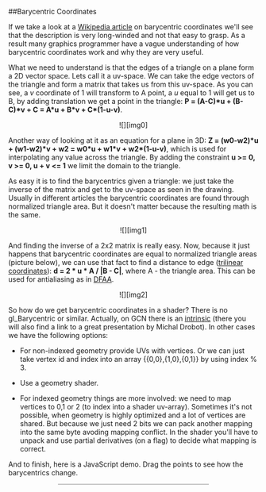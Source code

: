 

##Barycentric Coordinates

  If we take a look at a [Wikipedia article][b] on barycentric coordinates we'll see that the
  description is very long-winded and not that easy to grasp. As a result many graphics 
  programmer have a vague understanding of how barycentric coordinates work and why they are 
  very useful.

  What we need to understand is that the edges of a triangle on a plane form a 2D vector space.
  Lets call it a uv-space. We can take the edge vectors of the triangle and form a matrix 
  that takes us from this uv-space. As you can see, a _v_ coordinate of 1 will transform to A
  point, a _u_ equal to 1 will get us to B, by adding translation we get a point in the triangle: 
  <b>P = (A-C)\*u + (B-C)\*v + C = A\*u + B\*v + C\*(1-u-v)</b>.

  <center>![][img0]</center>

  Another way of looking at it as an equation for a plane in 3D: 
  <b>Z = (w0-w2)\*u + (w1-w2)\*v + w2 = w0\*u + w1\*v + w2\*(1-u-v)</b>, which is used for 
  interpolating any value across the triangle. By adding the constraint <b>u &gt;= 0, v &gt;= 0, 
  u + v &lt;= 1</b> we limit the domain to the triangle.

  As easy it is to find the barycentrics given a triangle: we just take the inverse of the matrix
  and get to the uv-space as seen in the drawing. Usually in different articles the barycentric 
  coordinates are found through normalized triangle area. But it doesn't matter because the 
  resulting math is the same.

  <center>![][img1]</center>

  And finding the inverse of a 2x2 matrix is really easy. Now, because it just happens that
  barycentric coordinates are equal to normalized triangle areas (picture below), we can use that
  fact to find a distance to edge ([trilinear coordinates][t]): <b>d = 2 * u * A / |B - C|</b>,
  where A - the triangle area. This can be used for antialiasing as in [DFAA][d].

  <center>![][img2]</center>

  <a name="barycentrics-in-shader"></a>

  So how do we get barycentric coordinates in a shader? There is no gl\_Barycentric or similar.
  Actually, on GCN there is an [intrinsic][i] (there you will also find a link to a great
  presentation by Michal Drobot). In other cases we have the following options:

  * For non-indexed geometry provide UVs with vertices. Or we can just take vertex id and index 
  into an array {{0,0},{1,0},{0,1}} by using index % 3.

  * Use a geometry shader.

  * For indexed geometry things are more involved: we need to map vertices to 0,1 or 2 (to index 
  into a shader uv-array). Sometimes it's not possible, when geometry is highly optimized and
  a lot of vertices are shared. But because we just need 2 bits we can pack another mapping into
  the same byte avoding mapping conflict. In the shader you'll have to unpack and use partial
  derivatives (on a flag) to decide what mapping is correct.

<!-- close list md bug -->

  And to finish, here is a JavaScript demo. Drag the points to see how the barycentrics change.


<div style="width:60%;border:1px solid silver;margin:10px auto;">
  <canvas id="bar" style="display:block;width:100%;"></canvas>
  <script>
    try{

    var c = document.getElementById("bar");
    var pr = window.devicePixelRatio || 1.0;
    var h = Math.round( parseInt( c.clientWidth ) );
    c.width = Math.round( c.clientWidth * pr );   
    c.height = Math.round( h * pr );

    var mx, my;
    var points=[[-0.8,-0.8], [0.5,-0.75], [-0.5,0.8]];
    var w = c.width, h = c.height, wh = w/2, hh = h/2;
    var P=[-0.25,-0.25];
    var CP=[];

    window.onresize = function(e) {
      console.log("resize");
      h = Math.round( parseInt( c.clientWidth ) );
      c.width = Math.round( c.clientWidth * pr );   
      c.height = Math.round( h * pr );
      w = c.width, h = c.height, wh = w/2, hh = h/2;
    }

    c.onmousemove = function(e) {
      mx = e.pageX - e.target.offsetLeft;
      my = e.pageY - e.target.offsetTop;
      if( CP ) {
        CP[0] = mx/w*2.0-1.0;
        CP[1] = 1.0-my/h*2.0;
      }
    };

    c.onmousedown = function(e) {
      var mx = e.pageX - e.target.offsetLeft;
      var my = e.pageY - e.target.offsetTop;
      var points_ = points.concat([P]);
      points_.forEach( function( p_ ) {
        var p = T(p_);
        if( abs(p[0]-mx) < 10 && abs(p[1]-my) < 5 ) CP = p_;
      } );
    };

    c.onmouseup = function(e) {
      CP = null;
    };

    var ctx = c.getContext("2d");

    requestAnimationFrame(draw);

    var t_begin;

    function draw(t) {
      if( t_begin === undefined ) t_begin = t;
      var dt = ( t - t_begin ) / 1000.0;

      ctx.clearRect( 0, 0, w, h );
      ctx.font = "120% sans-serif"

      ctx.lineWidth = 2;
      var v0 = sub( points[1], points[0] );
      var v1 = sub( points[2], points[0] );
      var uvo = T( add( points[0], add( mul(v0,0.02), mul(v1,0.02) ) ) );
      var uv1 = T( add( points[0], add( mul(v0,0.95), mul(v1,0.02) ) ) );
      var uv2 = T( add( points[0], add( mul(v0,0.02), mul(v1,0.95) ) ) );
      ctx.beginPath();
      ctx.moveTo( uvo[0], uvo[1] );
      ctx.lineTo( uv1[0], uv1[1] );
      ctx.moveTo( uvo[0], uvo[1] );
      ctx.lineTo( uv2[0], uv2[1] );
      ctx.strokeStyle = "darkred";
      ctx.stroke();
      ctx.closePath();

      ctx.fillStyle = "darkred";
      ctx.fillText( "u", uv1[0], uv1[1] );
      ctx.fillText( "v", uv2[0], uv2[1] );

      ctx.lineWidth = 1;
      ctx.fillStyle = "silver";
      ctx.strokeStyle = "silver";
      ctx.fillRect( w/2, 0, 1, h );
      ctx.fillRect( 0, h/2, w, 1 );

      ctx.fillStyle = "black";
      ctx.strokeStyle = "black";

      ctx.beginPath();
      ctx.moveTo( T(points[2])[0], T(points[2])[1] );

      points.forEach( function( p_ ) {
        var p = T( p_ );
        ctx.fillText( "["+p_[0].toFixed(2)+","+p_[1].toFixed(2)+"]", p[0], p[1]-4 );
        ctx.lineTo( p[0], p[1] );
        ctx.fillRect( p[0]-2, p[1]-2, 6, 6 );
      } );
      ctx.stroke();
      ctx.closePath();

      ctx.fillStyle = "darkred";
      var p = T(P);
      ctx.fillRect( p[0]-2, p[1]-2, 6, 6 );

      var b = barycentric();
      ctx.fillText( "["+b[0].toFixed(2)+","+b[1].toFixed(2)+"]", p[0], p[1]-4 );

      var edges = [ sub(points[2],points[0]), sub(points[1],points[0]), sub(points[2],points[1]) ];
      var d = [ dist( b[0], edges[0] ), dist( b[1], edges[1] ), dist( 1.0-b[0]-b[1], edges[2] ) ];
      var dmin, mini, dv;
      d.forEach( function(e, i) {
        if( dmin === undefined || e < dmin ) { dmin = e; mini = i; }
      });

      var dv = norm( edges[ mini ] );
      dv = [ -dv[1], dv[0] ];
      if( dot( dv, sub( points[mini], P ) ) < 0 ) dv = neg(dv);
      var dvh = T( add( P, add( mul( dv, dmin ), mul( dv, 0.05 ) )  ) );
      dv = T( add( P, mul( dv, dmin ) ) );

      ctx.beginPath();
      ctx.moveTo( p[0], p[1] );
      ctx.lineTo( dv[0], dv[1] );
      ctx.stroke();
      ctx.closePath();

      ctx.font = "75% sans-serif"
      ctx.fillStyle = "black";
      ctx.fillText( "d="+dmin.toFixed(2), dvh[0], dvh[1] );

      requestAnimationFrame(draw);
    }

    function T( p ) { return [ (p[0]*0.5+0.5)*w, (0.5-p[1]*0.5)*h ]; }
    function abs( v ) { return Math.abs( v ); }
    function sub(p0,p1) { return [ p0[0]-p1[0], p0[1]-p1[1] ]; }
    function add(p0,p1) { return [ p0[0]+p1[0], p0[1]+p1[1] ]; }
    function mul(p0,v) { return [ p0[0]*v, p0[1]*v ]; }
    function neg(v) { return [ -v[0], -v[1] ]; }
    function dot(p0,p1) { return p0[0]*p1[0]+p0[1]*p1[1]; }
    function norm(v0) { return mul(v0, 1.0/Math.sqrt( dot( v0, v0 ) ) ); }

    function barycentric() {

      var v0 = sub( points[1], points[0] );
      var v1 = sub( points[2], points[0] );
      var p = sub( P, points[0] );
      var d = v0[0]*v1[1]-v0[1]*v1[0];

      if(d != 0) {
        return [ v1[1]/d * p[0] - v1[0]/d*p[1], -v0[1]/d*p[0]+v0[0]/d*p[1] ];
      } else console.log("barycentric error: determinant is zero");
    }

    function dist( u, v ) {

      var v0 = sub( points[1], points[0] );
      var v1 = sub( points[2], points[0] );
      var A = abs( ( v0[0]*v1[1]-v0[1]*v1[0] ) ) * 0.5;
      var vlen = Math.sqrt( dot( v, v ) );
      return 2.0 * abs(u) * A / vlen;
    }

    }catch(e){alert(e);}
  </script>
</div>


  [b]: https://en.wikipedia.org/wiki/Barycentric_coordinate_system "Barycentric Coordinate System"
  [t]: https://en.wikipedia.org/wiki/Trilinear_coordinates "Trilinear Coordinate System"
  [d]: dfaa.html "DFAA Antialiasing Algorithm"
  [i]: http://gpuopen.com/gaming-product/barycentrics12-dx12-gcnshader-ext-sample/ "GCN Barycentrics extension"
  [img0]: images/barycentric.png "Barycentric Coordynate System"
  [img1]: images/barycentric-math.png "Finding Barycentric Coordinates Math"
  [img2]: images/trilinear.png "Finding Distance to Edge"




